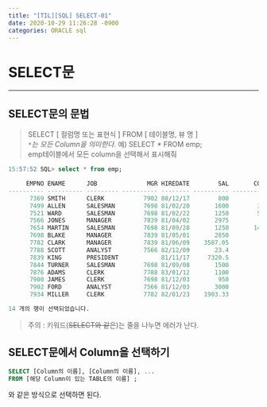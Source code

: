 ```yaml
---
title: "[TIL][SQL] SELECT-01"
date: 2020-10-29 11:26:28 -0900
categories: ORACLE sql
---
```


# SELECT문
---

## SELECT문의 문법
>SELECT [ 컬럼명 또는 표현식 ]  FROM [ 테이블명, 뷰 명 ] <br>
> _`*`는 모든 Column을 의미한다._
> 예) SELECT * FROM emp;<br>  emp테이블에서 모든 column을 선택해서 표시해줘

```sql
15:57:52 SQL> select * from emp;

     EMPNO ENAME      JOB              MGR HIREDATE        SAL       COMM     DEPTNO
---------- ---------- --------- ---------- -------- ---------- ---------- ----------
      7369 SMITH      CLERK           7902 80/12/17        800                    20
      7499 ALLEN      SALESMAN        7698 81/02/20       1600        300         30
      7521 WARD       SALESMAN        7698 81/02/22       1250        500         30
      7566 JONES      MANAGER         7839 81/04/02       2975                    20
      7654 MARTIN     SALESMAN        7698 81/09/28       1250       1400         30
      7698 BLAKE      MANAGER         7839 81/05/01       2850                    30
      7782 CLARK      MANAGER         7839 81/06/09    3587.05                    10
      7788 SCOTT      ANALYST         7566 82/12/09       23.4                    20
      7839 KING       PRESIDENT            81/11/17     7320.5                    10
      7844 TURNER     SALESMAN        7698 81/09/08       1500          0         30
      7876 ADAMS      CLERK           7788 83/01/12       1100                    20
      7900 JAMES      CLERK           7698 81/12/03        950                    30
      7902 FORD       ANALYST         7566 81/12/03       3000                    20
      7934 MILLER     CLERK           7782 82/01/23    1903.33                    10

14 개의 행이 선택되었습니다.
```

> 주의 : 키워드(~~SELECT와 같은~~)는 줄을 나누면 에러가 난다.


## SELECT문에서 Column을 선택하기

```sql
SELECT [Column의 이름], [Column의 이름], ...
FROM [해당 Column이 있는 TABLE의 이름] ;
```
와 같은 방식으로 선택하면 된다.
